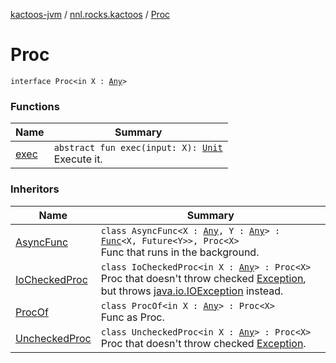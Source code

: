 [kactoos-jvm](../../index.md) / [nnl.rocks.kactoos](../index.md) / [Proc](.)

# Proc

`interface Proc<in X : `[`Any`](https://kotlinlang.org/api/latest/jvm/stdlib/kotlin/-any/index.html)`>`

### Functions

| Name | Summary |
|---|---|
| [exec](exec.md) | `abstract fun exec(input: X): `[`Unit`](https://kotlinlang.org/api/latest/jvm/stdlib/kotlin/-unit/index.html)<br>Execute it. |

### Inheritors

| Name | Summary |
|---|---|
| [AsyncFunc](../../nnl.rocks.kactoos.func/-async-func/index.md) | `class AsyncFunc<X : `[`Any`](https://kotlinlang.org/api/latest/jvm/stdlib/kotlin/-any/index.html)`, Y : `[`Any`](https://kotlinlang.org/api/latest/jvm/stdlib/kotlin/-any/index.html)`> : `[`Func`](../-func/index.md)`<X, Future<Y>>, Proc<X>`<br>Func that runs in the background. |
| [IoCheckedProc](../../nnl.rocks.kactoos.func/-io-checked-proc/index.md) | `class IoCheckedProc<in X : `[`Any`](https://kotlinlang.org/api/latest/jvm/stdlib/kotlin/-any/index.html)`> : Proc<X>`<br>Proc that doesn't throw checked [Exception](https://kotlinlang.org/api/latest/jvm/stdlib/kotlin/-exception/index.html), but throws [java.io.IOException](#) instead. |
| [ProcOf](../../nnl.rocks.kactoos.func/-proc-of/index.md) | `class ProcOf<in X : `[`Any`](https://kotlinlang.org/api/latest/jvm/stdlib/kotlin/-any/index.html)`> : Proc<X>`<br>Func as Proc. |
| [UncheckedProc](../../nnl.rocks.kactoos.func/-unchecked-proc/index.md) | `class UncheckedProc<in X : `[`Any`](https://kotlinlang.org/api/latest/jvm/stdlib/kotlin/-any/index.html)`> : Proc<X>`<br>Proc that doesn't throw checked [Exception](https://kotlinlang.org/api/latest/jvm/stdlib/kotlin/-exception/index.html). |
